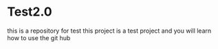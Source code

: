 # Test2.0
this is a repository for test
this project is a test project and you will learn how to use the git hub
